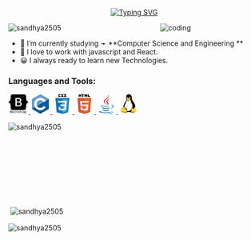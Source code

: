 <p align="center"><a href="https://git.io/typing-svg"><img src="https://readme-typing-svg.demolab.com?font=Fira+Code&pause=1000&color=12990C&width=435&lines=Hi+%F0%9F%91%8B%2C+I'm+Sandhya;Front-end+developer." alt="Typing SVG" /></a></p>

<img
  align="right"
  width="200"
  alt="coding"
  src="https://cdn.dribbble.com/users/1857592/screenshots/3848396/character-typing.gif"
/>

<p align="left"> <img src="https://komarev.com/ghpvc/?username=sandhya2505&label=Profile%20views&color=0e75b6&style=flat" alt="sandhya2505" /> </p>

- 🌱 I’m currently studying ➛ **Computer Science and Engineering **
- 🥰 I love to work with javascript and React.
- 😀   I  always ready to learn new Technologies.


<h3 align="left">Languages and Tools:</h3>
<p align="left"> <a href="https://getbootstrap.com" target="_blank" rel="noreferrer"> <img src="https://raw.githubusercontent.com/devicons/devicon/master/icons/bootstrap/bootstrap-plain-wordmark.svg" alt="bootstrap" width="40" height="40"/> </a> <a href="https://www.cprogramming.com/" target="_blank" rel="noreferrer"> <img src="https://raw.githubusercontent.com/devicons/devicon/master/icons/c/c-original.svg" alt="c" width="40" height="40"/> </a> <a href="https://www.w3schools.com/css/" target="_blank" rel="noreferrer"> <img src="https://raw.githubusercontent.com/devicons/devicon/master/icons/css3/css3-original-wordmark.svg" alt="css3" width="40" height="40"/> </a> <a href="https://www.w3.org/html/" target="_blank" rel="noreferrer"> <img src="https://raw.githubusercontent.com/devicons/devicon/master/icons/html5/html5-original-wordmark.svg" alt="html5" width="40" height="40"/> </a> <a href="https://www.java.com" target="_blank" rel="noreferrer"> <img src="https://raw.githubusercontent.com/devicons/devicon/master/icons/java/java-original.svg" alt="java" width="40" height="40"/> </a> <a href="https://www.linux.org/" target="_blank" rel="noreferrer"> <img src="https://raw.githubusercontent.com/devicons/devicon/master/icons/linux/linux-original.svg" alt="linux" width="40" height="40"/> </a> </p>




<p>
    <img
    align="left"
    src="https://github-readme-stats.vercel.app/api/top-langs/?username=sandhya2505&theme=tokyonight"
    alt="sandhya2505"
  />
</p>
<br>
<br>
<br>
<br>
<br>
<br>
<br>
<br>
<br>

<p>
    &nbsp;<img
      align="center"
      src="https://github-stats-alpha.vercel.app/api?username=sandhya2505&cc=1a1b27&tc=f67da5&ic=0df1ed&bc=fff"
      alt="sandhya2505"
    />
  </p>


  <p>
    <img
      align="center"
      src="https://streak-stats.demolab.com/?user=sandhya2505&theme=tokyonight"
      alt="sandhya2505"
    />
  </p>


